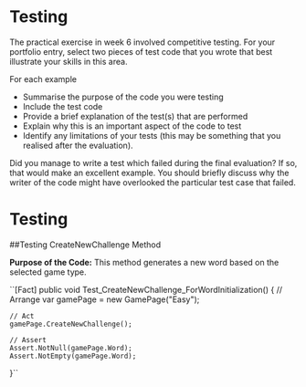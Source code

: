 # Testing

The practical exercise in week 6 involved competitive testing. For your portfolio entry,
select two pieces of test code that you wrote that best illustrate your skills in this
area.

For each example

* Summarise the purpose of the code you were testing
* Include the test code
* Provide a brief explanation of the test(s) that are performed
* Explain why this is an important aspect of the code to test
* Identify any limitations of your tests (this may be something that you realised after
  the evaluation).

Did you manage to write a test which failed during the final evaluation? If so, that would
make an excellent example. You should briefly discuss why the writer of the code might 
have overlooked the particular test case that failed.


# Testing

##Testing CreateNewChallenge Method

**Purpose of the Code:**
This method generates a new word based on the selected game type.

``[Fact]
public void Test_CreateNewChallenge_ForWordInitialization()
{
    // Arrange
    var gamePage = new GamePage("Easy");

    // Act
    gamePage.CreateNewChallenge();

    // Assert
    Assert.NotNull(gamePage.Word);
    Assert.NotEmpty(gamePage.Word);
}``
